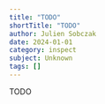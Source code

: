 ```yaml
---
title: "TODO"
shortTitle: "TODO"
author: Julien Sobczak
date: 2024-01-01
category: inspect
subject: Unknown
tags: []
---
```


TODO
